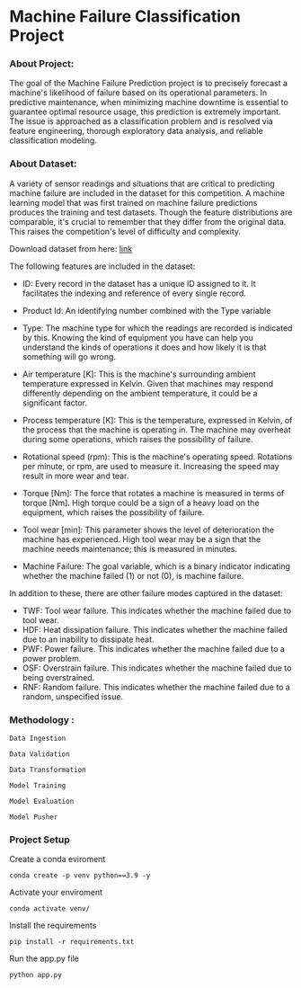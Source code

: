 # Machine Failure Classification Project

### About Project:

The goal of the Machine Failure Prediction project is to precisely forecast a machine's likelihood of failure based on its operational parameters. In predictive maintenance, when minimizing machine downtime is essential to guarantee optimal resource usage, this prediction is extremely important. The issue is approached as a classification problem and is resolved via feature engineering, thorough exploratory data analysis, and reliable classification modeling.

### About Dataset: 
A variety of sensor readings and situations that are critical to predicting machine failure are included in the dataset for this competition. A machine learning model that was first trained on machine failure predictions produces the training and test datasets. Though the feature distributions are comparable, it's crucial to remember that they differ from the original data. This raises the competition's level of difficulty and complexity.

Download dataset from here: [link](https://www.kaggle.com/competitions/playground-series-s3e17/overview)

The following features are included in the dataset:

- ID: Every record in the dataset has a unique ID assigned to it. It facilitates the indexing and reference of every single record.

- Product Id: An identifying number combined with the Type variable

- Type: The machine type for which the readings are recorded is indicated by this. Knowing the kind of equipment you have can help you understand the kinds of operations it does and how likely it is that something will go wrong.

- Air temperature [K]: This is the machine's surrounding ambient temperature expressed in Kelvin. Given that machines may respond differently depending on the ambient temperature, it could be a significant factor.

- Process temperature [K]: This is the temperature, expressed in Kelvin, of the process that the machine is operating in. The machine may overheat during some operations, which raises the possibility of failure.

- Rotational speed (rpm): This is the machine's operating speed. Rotations per minute, or rpm, are used to measure it. Increasing the speed may result in more wear and tear.

- Torque [Nm]: The force that rotates a machine is measured in terms of torque [Nm]. High torque could be a sign of a heavy load on the equipment, which raises the possibility of failure.

- Tool wear [min]: This parameter shows the level of deterioration the machine has experienced. High tool wear may be a sign that the machine needs maintenance; this is measured in minutes.

- Machine Failure: The goal variable, which is a binary indicator indicating whether the machine failed (1) or not (0), is machine failure.

In addition to these, there are other failure modes captured in the dataset:

- TWF: Tool wear failure. This indicates whether the machine failed due to tool wear.
- HDF: Heat dissipation failure. This indicates whether the machine failed due to an inability to dissipate heat.
- PWF: Power failure. This indicates whether the machine failed due to a power problem.
- OSF: Overstrain failure. This indicates whether the machine failed due to being overstrained.
- RNF: Random failure. This indicates whether the machine failed due to a random, unspecified issue.

### Methodology : 
```
Data Ingestion 

Data Validation

Data Transformation

Model Training

Model Evaluation 

Model Pusher
```
### Project Setup
Create a conda eviroment
```
conda create -p venv python==3.9 -y 
```
Activate your enviroment
```
conda activate venv/
```
Install the requirements
```
pip install -r requirements.txt
```
Run the app.py file 
```
python app.py
```




